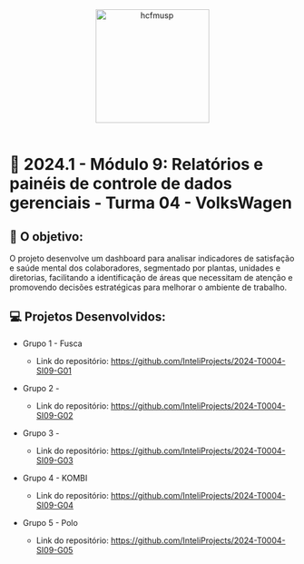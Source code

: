 <div align="center">

<img src="https://github.com/InteliProjects/2024-T0004-SI09/assets/123901342/9af0b9a7-34ab-460c-aa90-5554e3549163" alt="hcfmusp" width="200"/>

</div>

<br>

# 🙋 2024.1 - Módulo 9: Relatórios e painéis de controle de dados gerenciais - Turma 04 - VolksWagen


## 🎯 O objetivo:

O projeto desenvolve um dashboard para analisar indicadores de satisfação e saúde mental dos colaboradores, segmentado por plantas, unidades e diretorias, facilitando a identificação de áreas que necessitam de atenção e promovendo decisões estratégicas para melhorar o ambiente de trabalho.


## 💻 Projetos Desenvolvidos: 

- Grupo 1 - Fusca
  - Link do repositório: https://github.com/InteliProjects/2024-T0004-SI09-G01

- Grupo 2 - 
  - Link do repositório: https://github.com/InteliProjects/2024-T0004-SI09-G02

- Grupo 3 - 
  - Link do repositório: https://github.com/InteliProjects/2024-T0004-SI09-G03

- Grupo 4 - KOMBI
  - Link do repositório: https://github.com/InteliProjects/2024-T0004-SI09-G04

- Grupo 5 - Polo
  - Link do repositório: https://github.com/InteliProjects/2024-T0004-SI09-G05

